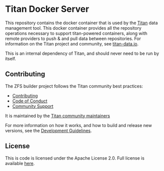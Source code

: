 # Titan Docker Server

This repository contains the docker container that is used by the
[Titan](https://github.com/titan-data/titan) data management tool. This docker container
provides all the repository operations necessary to support titan-powered containers, along with 
remote providers to push & and pull data between repositories. For information on the Titan
project and community, see [titan-data.io](https://titan-data.io).

This is an internal dependency of Titan, and should never need to be run by itself.

## Contributing

The ZFS builder project follows the Titan community best practices:

  * [Contributing](https://github.com/titan-data/.github/blob/master/CONTRIBUTING.md)
  * [Code of Conduct](https://github.com/titan-data/.github/blob/master/CODE_OF_CONDUCT.md)
  * [Community Support](https://github.com/titan-data/.github/blob/master/SUPPORT.md)

It is maintained by the [Titan community maintainers](https://github.com/titan-data/.github/blob/master/MAINTAINERS.md)

For more information on how it works, and how to build and release new versions,
see the [Development Guidelines](DEVELOPING.md).

## License

This is code is licensed under the Apache License 2.0. Full license is
available [here](./LICENSE).
